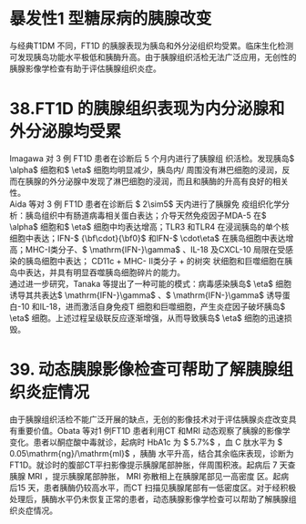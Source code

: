 # 暴发性1 型糖尿病的胰腺改变  
与经典T1DM 不同，FT1D 的胰腺表现为胰岛和外分泌组织均受累。临床生化检测可发现胰岛功能水平极低和胰酶升高。由于胰腺组织活检无法广泛应用，无创性的胰腺影像学检查有助于评估胰腺组织炎症。  
# 38.FT1D 的胰腺组织表现为内分泌腺和外分泌腺均受累  
Imagawa  对 3  例 FT1D  患者在诊断后 5  个月内进行了胰腺组 织活检。发现胰岛$ \alpha$  细胞和$ \eta$  细胞均明显减少，胰岛内/ 周围没有淋巴细胞的浸润，反而在胰腺的外分泌腺中发现了淋巴细胞的浸润，而且和胰酶的升高有良好的相关性。  
Aida  等对 3  例 FT1D  患者在诊断后 $ 2\sim5$   天内进行了胰腺免 疫组织化学分析：胰岛组织中有肠道病毒相关蛋白表达；介导天然免疫因子MDA-5 在$ \alpha$  细胞和$ \eta$  细胞中均表达增高；TLR3 和TLR4 在浸润胰岛的单个核细胞中表达；IFN-$ {\bf\cdot}{\bf0}$     和IFN-$ \cdot\eta$  在胰岛细胞中表达增高；MHC-Ⅰ类分子、$ \mathrm{IFN-}\gamma$ 、IL-18 及CXCL-10 局限在受感染的胰岛细胞中表达； CD11c + MHC- Ⅱ类分子 +   的树突 状细胞和巨噬细胞在胰岛中表达，并具有明显吞噬胰岛细胞碎片的能力。  
通过进一步研究，Tanaka 等提出了一种可能的模式：病毒感染胰岛$ \eta$  细胞诱导其共表达$ \mathrm{IFN-}\gamma$ 、$ \mathrm{IFN-}\gamma$  诱导蛋白-10 和IL-18，进而激活自身免疫T 细胞和巨噬细胞，产生炎症因子破坏胰岛$ \eta$ 细胞。上述过程呈级联反应逐渐增强，从而导致胰岛$ \eta$  细胞的迅速损毁。  
# 39. 动态胰腺影像检查可帮助了解胰腺组织炎症情况  
由于胰腺组织活检不能广泛开展的缺点，无创的影像技术对于评估胰腺炎症改变具有重要价值。Obata 等对1 例FT1D 患者利用CT 和MRI 动态观察了胰腺的影像学变化。患者以酮症酸中毒就诊，起病时 HbA1c  为 $ 5.7\%$  ，血 C  肽水平为 $ 0.05\mathrm{ng}/\mathrm{ml}$     ，胰酶 水平升高，结合其余临床表现，诊断为FT1D。就诊时的腹部CT平扫影像提示胰腺尾部肿胀，伴周围积液。起病后 7  天查胰腺 MRI ，提示胰腺尾部肿胀， MRI  弥散相上在胰腺尾部见一高密度 区。起病后15 天，患者胰酶仍较高水平，而CT 扫描见胰腺尾部有一低密度区。对于经积极处理后，胰酶水平仍未恢复正常的患者，动态胰腺影像学检查可以帮助了解胰腺组织炎症情况。  
